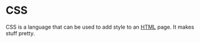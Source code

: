 # CSS

CSS is a language that can be used to add style to an [HTML](/wiki/HTML) page. It makes stuff pretty.
